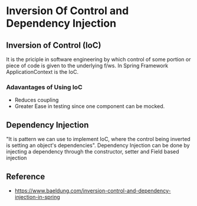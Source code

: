# Inversion Of Control and Dependency Injection

## Inversion of Control (IoC)

It is the priciple in software engineering by which control of some portion or piece of code is given to the underlying f/ws.
In Spring Framework ApplicationContext is the IoC.

### Adavantages of Using IoC

* Reduces coupling
* Greater Ease in testing since one component can be mocked.

## Dependency Injection

"It is pattern we can use to implement IoC, where the control being inverted is setting an object's dependencies". Dependency Injection can be done by injecting a dependency through the constructor, setter and Field based injection

## Reference

* <https://www.baeldung.com/inversion-control-and-dependency-injection-in-spring>
